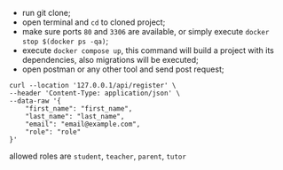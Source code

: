 - run git clone;
- open terminal and `cd` to cloned project;
- make sure ports `80` and `3306` are available, or simply execute `docker stop $(docker ps -qa)`;
- execute `docker compose up`, this command will build a project with its dependencies, also migrations will be executed;
- open postman or any other tool and send post request; 


```
curl --location '127.0.0.1/api/register' \
--header 'Content-Type: application/json' \
--data-raw '{
    "first_name": "first_name",
    "last_name": "last_name",
    "email": "email@example.com",
    "role": "role"
}'
```
allowed roles are `student`, `teacher`, `parent`, `tutor`
